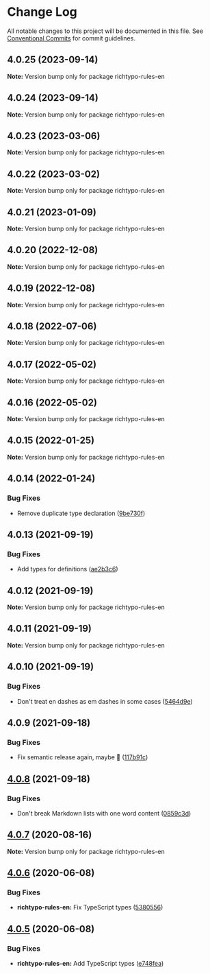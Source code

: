 # Change Log

All notable changes to this project will be documented in this file.
See [Conventional Commits](https://conventionalcommits.org) for commit guidelines.

## 4.0.25 (2023-09-14)

**Note:** Version bump only for package richtypo-rules-en





## 4.0.24 (2023-09-14)

**Note:** Version bump only for package richtypo-rules-en





## 4.0.23 (2023-03-06)

**Note:** Version bump only for package richtypo-rules-en





## 4.0.22 (2023-03-02)

**Note:** Version bump only for package richtypo-rules-en





## 4.0.21 (2023-01-09)

**Note:** Version bump only for package richtypo-rules-en





## 4.0.20 (2022-12-08)

**Note:** Version bump only for package richtypo-rules-en





## 4.0.19 (2022-12-08)

**Note:** Version bump only for package richtypo-rules-en





## 4.0.18 (2022-07-06)

**Note:** Version bump only for package richtypo-rules-en





## 4.0.17 (2022-05-02)

**Note:** Version bump only for package richtypo-rules-en





## 4.0.16 (2022-05-02)

**Note:** Version bump only for package richtypo-rules-en





## 4.0.15 (2022-01-25)

**Note:** Version bump only for package richtypo-rules-en





## 4.0.14 (2022-01-24)


### Bug Fixes

* Remove duplicate type declaration ([9be730f](https://github.com/sapegin/richtypo.js/commit/9be730f453136bfd34a96547e979844300f9447c))





## 4.0.13 (2021-09-19)


### Bug Fixes

* Add types for definitions ([ae2b3c6](https://github.com/sapegin/richtypo.js/commit/ae2b3c6f97a2300dc0f57e9c54c43d5b862a46bc))





## 4.0.12 (2021-09-19)

**Note:** Version bump only for package richtypo-rules-en





## 4.0.11 (2021-09-19)

**Note:** Version bump only for package richtypo-rules-en





## 4.0.10 (2021-09-19)


### Bug Fixes

* Don't treat en dashes as em dashes in some cases ([5464d9e](https://github.com/sapegin/richtypo.js/commit/5464d9e3c10aceec6ca2ee90666ac73eb8585972))





## 4.0.9 (2021-09-18)


### Bug Fixes

* Fix semantic release again, maybe 🦜 ([117b91c](https://github.com/sapegin/richtypo.js/commit/117b91cf8affab8b4e216dab74c05d8d854ef1fd))





## [4.0.8](https://github.com/sapegin/richtypo.js/compare/richtypo-rules-en@4.0.7...richtypo-rules-en@4.0.8) (2021-09-18)

### Bug Fixes

- Don't break Markdown lists with one word content ([0859c3d](https://github.com/sapegin/richtypo.js/commit/0859c3da92da0e537ec8fae1a7c9bca3903def30))

## [4.0.7](https://github.com/sapegin/richtypo.js/compare/richtypo-rules-en@4.0.6...richtypo-rules-en@4.0.7) (2020-08-16)

**Note:** Version bump only for package richtypo-rules-en

## [4.0.6](https://github.com/sapegin/richtypo.js/compare/richtypo-rules-en@4.0.5...richtypo-rules-en@4.0.6) (2020-06-08)

### Bug Fixes

- **richtypo-rules-en:** Fix TypeScript types ([5380556](https://github.com/sapegin/richtypo.js/commit/5380556))

## [4.0.5](https://github.com/sapegin/richtypo.js/compare/richtypo-rules-en@4.0.4...richtypo-rules-en@4.0.5) (2020-06-08)

### Bug Fixes

- **richtypo-rules-en:** Add TypeScript types ([e748fea](https://github.com/sapegin/richtypo.js/commit/e748fea))

